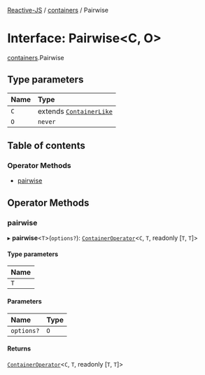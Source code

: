 [Reactive-JS](../README.md) / [containers](../modules/containers.md) / Pairwise

# Interface: Pairwise<C, O\>

[containers](../modules/containers.md).Pairwise

## Type parameters

| Name | Type |
| :------ | :------ |
| `C` | extends [`ContainerLike`](containers.ContainerLike.md) |
| `O` | `never` |

## Table of contents

### Operator Methods

- [pairwise](containers.Pairwise.md#pairwise)

## Operator Methods

### pairwise

▸ **pairwise**<`T`\>(`options?`): [`ContainerOperator`](../modules/containers.md#containeroperator)<`C`, `T`, readonly [`T`, `T`]\>

#### Type parameters

| Name |
| :------ |
| `T` |

#### Parameters

| Name | Type |
| :------ | :------ |
| `options?` | `O` |

#### Returns

[`ContainerOperator`](../modules/containers.md#containeroperator)<`C`, `T`, readonly [`T`, `T`]\>
